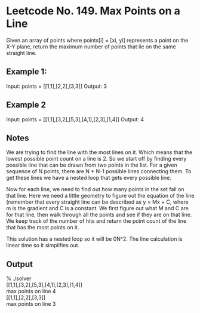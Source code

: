 # Leetcode No. 149.  Max Points on a Line

Given an array of points where points[i] = [xi, yi] represents a point on the X-Y plane, return the maximum number of points that lie on the same straight line.

## Example 1:

Input: points = [[1,1],[2,2],[3,3]]
Output: 3


## Example 2

Input: points = [[1,1],[3,2],[5,3],[4,1],[2,3],[1,4]]
Output: 4


## Notes

We are trying to find the line with the most lines on it.  Which means that the lowest possible point count on a line is 2.  So we start off by finding every possible line that can be drawn from two points in the list.  For a given sequence of N points, there are N * N-1 possible lines connecting them.  To get these lines we have a nested loop that gets every possible line.

Now for each line, we need to find out how many points in the set fall on that line.  Here we need a little geometry to figure out the equation of the line (remember that every straight line can be described as y = Mx + C, where m is the gradient and C is a constant.  We first figure out what M and C are for that line, then walk through all the points and see if they are on that line.  We keep track of the number of hits and return the point count of the line that has the most points on it.

This solution has a nested loop so it will be 0N^2.  The line calculation is linear time so it simplifies out.


## Output
% ./solver   
[[1,1],[3,2],[5,3],[4,1],[2,3],[1,4]]  
max points on line 4  
[[1,1],[2,2],[3,3]]  
max points on line 3  

